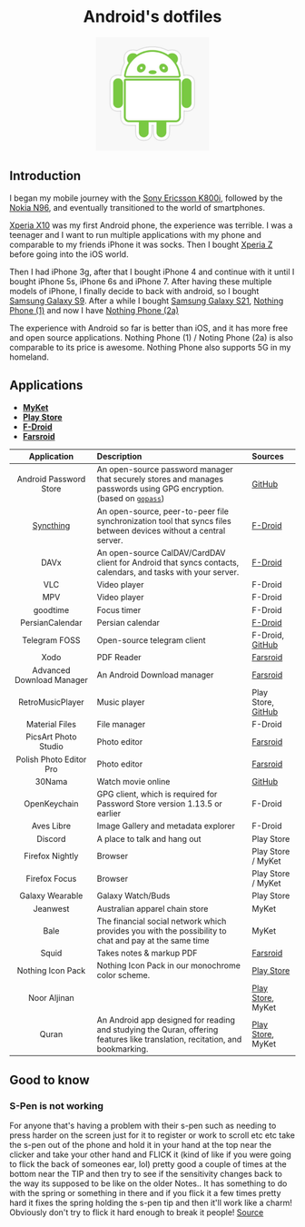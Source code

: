 <h1 align="center">Android's dotfiles</h1>

<p align="center">
    <img src="./banner.jpg" height="200px">
</p>

## Introduction

I began my mobile journey with the [Sony Ericsson K800i](https://en.wikipedia.org/wiki/Sony_Ericsson_K800i),
followed by the [Nokia N96](https://en.wikipedia.org/wiki/Nokia_N96), and eventually transitioned
to the world of smartphones.

[Xperia X10](https://en.wikipedia.org/wiki/Sony_Ericsson_Xperia_X10) was my first Android phone, the experience was terrible.
I was a teenager and I want to run multiple applications with my phone and comparable to my friends iPhone it was socks.
Then I bought [Xperia Z](https://en.wikipedia.org/wiki/Sony_Xperia_Z) before going into the iOS world.

Then I had iPhone 3g, after that I bought iPhone 4 and continue with it until I bought iPhone 5s, iPhone 6s and iPhone 7.
After having these multiple models of iPhone, I finally decide to back with android, so I bought [Samsung Galaxy S9](https://en.wikipedia.org/wiki/Samsung_Galaxy_S9).
After a while I bought [Samsung Galaxy S21](https://en.wikipedia.org/wiki/Samsung_Galaxy_S21), [Nothing Phone (1)](https://en.wikipedia.org/wiki/Nothing_Phone_1)
and now I have [Nothing Phone (2a)](https://en.wikipedia.org/wiki/Nothing_Phone_2a)

The experience with Android so far is better than iOS, and it has more free and open source applications.
Nothing Phone (1) / Noting Phone (2a) is also comparable to its price is awesome. Nothing Phone also supports 5G in my homeland.

## Applications

- [**MyKet**](https://myket.ir/)
- [**Play Store**](https://play.google.com/)
- [**F-Droid**](https://f-droid.org/)
- [**Farsroid**](https://www.farsroid.com/)

|                Application                | Description                                                                                                                                          | Sources                                                                              |
| :---------------------------------------: | :--------------------------------------------------------------------------------------------------------------------------------------------------- | :----------------------------------------------------------------------------------- |
|          Android Password Store           | An open-source password manager that securely stores and manages passwords using GPG encryption. (based on [`gopass`](https://github.com/gopasspw/)) | [GitHub](https://github.com/android-password-store/Android-Password-Store)           |
| [Syncthing](https://github.com/syncthing) | An open-source, peer-to-peer file synchronization tool that syncs files between devices without a central server.                                    | [F-Droid](https://f-droid.org/en/packages/com.nutomic.syncthingandroid/)             |
|                   DAVx                    | An open-source CalDAV/CardDAV client for Android that syncs contacts, calendars, and tasks with your server.                                         | [F-Droid](https://f-droid.org/packages/at.bitfire.davdroid/)                         |
|                    VLC                    | Video player                                                                                                                                         | F-Droid                                                                              |
|                    MPV                    | Video player                                                                                                                                         | F-Droid                                                                              |
|                 goodtime                  | Focus timer                                                                                                                                          | F-Droid                                                                              |
|              PersianCalendar              | Persian calendar                                                                                                                                     | [F-Droid](https://f-droid.org/en/packages/com.byagowi.persiancalendar/)              |
|               Telegram FOSS               | Open-source telegram client                                                                                                                          | F-Droid, [GitHub](https://github.com/Telegram-FOSS-Team/Telegram-FOSS)               |
|                   Xodo                    | PDF Reader                                                                                                                                           | [Farsroid](https://www.farsroid.com/xodo-pdf-reader-annotator/)                      |
|         Advanced Download Manager         | An Android Download manager                                                                                                                          | [Farsroid](https://www.farsroid.com/advanced-download-manager-pro/)                  |
|             RetroMusicPlayer              | Music player                                                                                                                                         | Play Store, [GitHub](https://github.com/RetroMusicPlayer/RetroMusicPlayer)           |
|              Material Files               | File manager                                                                                                                                         | F-Droid                                                                              |
|           PicsArt Photo Studio            | Photo editor                                                                                                                                         | [Farsroid](https://www.farsroid.com/picsart-photo-studio/)                           |
|          Polish Photo Editor Pro          | Photo editor                                                                                                                                         | [Farsroid](https://www.farsroid.com/photo-editor-pro-polish/)                        |
|                  30Nama                   | Watch movie online                                                                                                                                   | [GitHub](https://github.com/Mr30nama/30nama-Android)                                 |
|               OpenKeychain                | GPG client, which is required for Password Store version 1.13.5 or earlier                                                                           | F-Droid                                                                              |
|                Aves Libre                 | Image Gallery and metadata explorer                                                                                                                  | F-Droid                                                                              |
|                  Discord                  | A place to talk and hang out                                                                                                                         | Play Store                                                                           |
|              Firefox Nightly              | Browser                                                                                                                                              | Play Store / MyKet                                                                   |
|               Firefox Focus               | Browser                                                                                                                                              | Play Store / MyKet                                                                   |
|              Galaxy Wearable              | Galaxy Watch/Buds                                                                                                                                    | Play Store                                                                           |
|                 Jeanwest                  | Australian apparel chain store                                                                                                                       | MyKet                                                                                |
|                   Bale                    | The financial social network which provides you with the possibility to chat and pay at the same time                                                | MyKet                                                                                |
|                   Squid                   | Takes notes & markup PDF                                                                                                                             | [Farsroid](https://www.farsroid.com/squid-premium-formerly-papyrus/)                 |
|             Nothing Icon Pack             | Nothing Icon Pack in our monochrome color scheme.                                                                                                    | [Play Store](https://play.google.com/store/apps/details?id=com.nothing.icon)         |
|               Noor Aljinan                |                                                                                                                                                      | [Play Store](https://play.google.com/store/apps/details?id=org.crcis.mafatih), MyKet |
|                   Quran                   | An Android app designed for reading and studying the Quran, offering features like translation, recitation, and bookmarking.                         | [Play Store](https://play.google.com/store/apps/details?id=org.crcis.quran), MyKet   |

## Good to know

### S-Pen is not working

For anyone that's having a problem with their s-pen such as needing to press harder on the screen just for it to register or work to scroll etc etc take the s-pen out of the phone and hold it in your hand
at the top near the clicker and take your other hand and FLICK it (kind of like if you were going to flick the back of someones ear, lol) pretty good a couple of times at the bottom near the TIP and then
try to see if the sensitivity changes back to the way its supposed to be like on the older Notes.. It has something to do with the spring or something in there and if you flick it a few times pretty hard
it fixes the spring holding the s-pen tip and then it'll work like a charm! Obviously don't try to flick it hard enough to break it people! [Source](https://xdaforums.com/t/s-pen-sensitivity-fix.4159589/)
